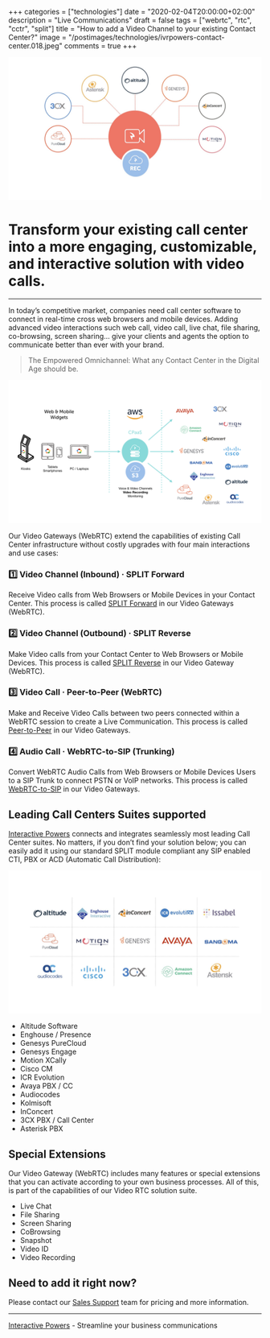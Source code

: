 +++
categories = ["technologies"]
date = "2020-02-04T20:00:00+02:00"
description = "Live Communications"
draft = false
tags = ["webrtc", "rtc", "cctr", "split"]
title = "How to add a Video Channel to your existing Contact Center?"
image = "/postimages/technologies/ivrpowers-contact-center.018.jpeg"
comments = true
+++

![Video Contact Center](/postimages/technologies/ivrpowers-contact-center.018.jpeg)

# Transform your existing call center into a more engaging, customizable, and interactive solution with video calls. 
---

In today’s competitive market, companies need call center software to connect in real-time cross web browsers and mobile devices. Adding advanced video interactions such web call, video call, live chat, file sharing, co-browsing, screen sharing… give your clients and agents the option to communicate better than ever with your brand.

> The Empowered Omnichannel: What any Contact Center in the Digital Age should be.

![Video RTC Empowered Omnichannel](/postimages/technologies/ivrpowers-turnkey-screen.024.png)

Our Video Gateways (WebRTC) extend the capabilities of existing Call Center infrastructure without costly upgrades with four main interactions and use cases:

###	1️⃣ Video Channel (Inbound) · SPLIT Forward
Receive Video calls from Web Browsers or Mobile Devices in your Contact Center.
This process is called [SPLIT Forward](https://blog.ivrpowers.com/post/technologies/what-is-split-forward/) in our Video Gateways (WebRTC).

###	2️⃣ Video Channel (Outbound)  · SPLIT Reverse
Make Video calls from your Contact Center to Web Browsers or Mobile Devices.
This process is called [SPLIT Reverse](https://blog.ivrpowers.com/post/technologies/what-is-split-reverse/) in our Video Gateway (WebRTC).

###	3️⃣ Video Call · Peer-to-Peer (WebRTC)
Make and Receive Video Calls between two peers connected within a WebRTC session to create a Live Communication.
This process is called [Peer-to-Peer](https://blog.ivrpowers.com/post/technologies/what-is-peer-to-peer/) in our Video Gateways.

###	4️⃣ Audio Call · WebRTC-to-SIP (Trunking)
Convert WebRTC Audio Calls from Web Browsers or Mobile Devices Users to a SIP Trunk to connect PSTN or VoIP networks.
This process is called [WebRTC-to-SIP](https://blog.ivrpowers.com/post/technologies/what-is-webrtc-to-sip/) in our Video Gateways.

##	Leading Call Centers Suites supported

[Interactive Powers](https://interactivepowers.com) connects and integrates seamlessly most leading Call Center suites. No matters, if you don’t find your solution below; you can easily add it using our standard SPLIT module compliant any SIP enabled CTI, PBX or ACD (Automatic Call Distribution):

![Contact Center Vendors](/postimages/technologies/ivrpowers-contact-center.005.jpeg)

* Altitude Software
* Enghouse / Presence
* Genesys PureCloud
* Genesys Engage
* Motion XCally
* Cisco CM
* ICR Evolution
* Avaya PBX / CC
* Audiocodes
* Kolmisoft
* InConcert
* 3CX PBX / Call Center
* Asterisk PBX

##	Special Extensions

Our Video Gateway (WebRTC) includes many features or special extensions that you can activate according to your own business processes. All of this, is part of the capabilities of our Video RTC solution suite.

* Live Chat
* File Sharing
* Screen Sharing
* CoBrowsing
* Snapshot
* Video ID
* Video Recording

##	Need to add it right now?

Please contact our [Sales Support](https://www.ivrpowers.com/support-services/) team for pricing and more information.

---
[Interactive Powers](http://www.ivrpowers.com/) - Streamline your business communications
